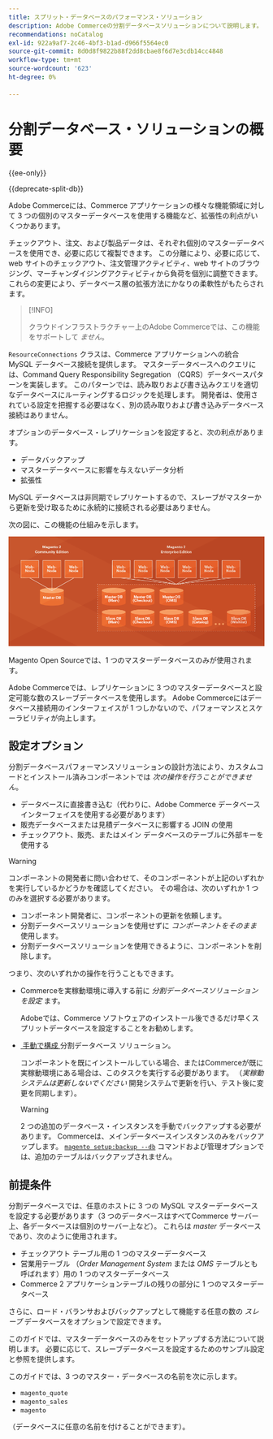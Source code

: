 ```yaml
---
title: スプリット・データベースのパフォーマンス・ソリューション
description: Adobe Commerceの分割データベースソリューションについて説明します。
recommendations: noCatalog
exl-id: 922a9af7-2c46-4bf3-b1ad-d966f5564ec0
source-git-commit: 8d0d8f9822b88f2dd8cbae8f6d7e3cdb14cc4848
workflow-type: tm+mt
source-wordcount: '623'
ht-degree: 0%

---
```


# 分割データベース・ソリューションの概要

{{ee-only}}

{{deprecate-split-db}}

Adobe Commerceには、Commerce アプリケーションの様々な機能領域に対して 3 つの個別のマスターデータベースを使用する機能など、拡張性の利点がいくつかあります。

チェックアウト、注文、および製品データは、それぞれ個別のマスターデータベースを使用でき、必要に応じて複製できます。 この分離により、必要に応じて、web サイトのチェックアウト、注文管理アクティビティ、web サイトのブラウジング、マーチャンダイジングアクティビティから負荷を個別に調整できます。 これらの変更により、データベース層の拡張方法にかなりの柔軟性がもたらされます。

>[!INFO]
>
>クラウドインフラストラクチャー上のAdobe Commerceでは、この機能をサポートして _ません_。

`ResourceConnections` クラスは、Commerce アプリケーションへの統合 MySQL データベース接続を提供します。 マスターデータベースへのクエリには、Command Query Responsibility Segregation （CQRS）データベースパターンを実装します。 このパターンでは、読み取りおよび書き込みクエリを適切なデータベースにルーティングするロジックを処理します。 開発者は、使用されている設定を把握する必要はなく、別の読み取りおよび書き込みデータベース接続はありません。

オプションのデータベース・レプリケーションを設定すると、次の利点があります。

- データバックアップ
- マスターデータベースに影響を与えないデータ分析
- 拡張性

MySQL データベースは非同期でレプリケートするので、スレーブがマスターから更新を受け取るために永続的に接続される必要はありません。

次の図に、この機能の仕組みを示します。

![Adobe Commerceは、異なるデータベースを使用してテーブルを保存します &#x200B;](../../assets/configuration/split-db-diagram-ee.png)

Magento Open Sourceでは、1 つのマスターデータベースのみが使用されます。

Adobe Commerceでは、レプリケーションに 3 つのマスターデータベースと設定可能な数のスレーブデータベースを使用します。 Adobe Commerceにはデータベース接続用のインターフェイスが 1 つしかないので、パフォーマンスとスケーラビリティが向上します。

## 設定オプション

分割データベースパフォーマンスソリューションの設計方法により、カスタムコードとインストール済みコンポーネントでは _次の操作を行うことができません_。

- データベースに直接書き込む（代わりに、Adobe Commerce データベースインターフェイスを使用する必要があります）
- 販売データベースまたは見積データベースに影響する JOIN の使用
- チェックアウト、販売、またはメイン データベースのテーブルに外部キーを使用する

>[!WARNING]
>
>コンポーネントの開発者に問い合わせて、そのコンポーネントが上記のいずれかを実行しているかどうかを確認してください。 その場合は、次のいずれか 1 つのみを選択する必要があります。
>
>- コンポーネント開発者に、コンポーネントの更新を依頼します。
>- 分割データベースソリューションを使用せずに _コンポーネントをそのまま_ 使用します。
>- 分割データベースソリューションを使用できるように、コンポーネントを削除します。

つまり、次のいずれかの操作を行うこともできます。

- Commerceを実稼動環境に導入する前に _分割データベースソリューションを設定_ ます。

  Adobeでは、Commerce ソフトウェアのインストール後できるだけ早くスプリットデータベースを設定することをお勧めします。

- [&#x200B; 手動で構成 &#x200B;](multi-master-manual.md) 分割データベース ソリューション。

  コンポーネントを既にインストールしている場合、またはCommerceが既に実稼動環境にある場合は、このタスクを実行する必要があります。 （_実稼動システムは更新しないでください_ 開発システムで更新を行い、テスト後に変更を同期します）。

  >[!WARNING]
  >
  >2 つの追加のデータベース・インスタンスを手動でバックアップする必要があります。 Commerceは、メインデータベースインスタンスのみをバックアップします。 [`magento setup:backup --db`](../../installation/tutorials/backup.md) コマンドおよび管理オプションでは、追加のテーブルはバックアップされません。

## 前提条件

分割データベースでは、任意のホストに 3 つの MySQL マスターデータベースを設定する必要があります（3 つのデータベースはすべてCommerce サーバー上、各データベースは個別のサーバー上など）。 これらは _master_ データベースであり、次のように使用されます。

- チェックアウト テーブル用の 1 つのマスターデータベース
- 営業用テーブル （_Order Management System_ または _OMS_ テーブルとも呼ばれます）用の 1 つのマスターデータベース
- Commerce 2 アプリケーションテーブルの残りの部分に 1 つのマスターデータベース

さらに、ロード・バランサおよびバックアップとして機能する任意の数の _スレーブ_ データベースをオプションで設定できます。

このガイドでは、マスターデータベースのみをセットアップする方法について説明します。 必要に応じて、スレーブデータベースを設定するためのサンプル設定と参照を提供します。

このガイドでは、3 つのマスター・データベースの名前を次に示します。

- `magento_quote`
- `magento_sales`
- `magento`

（データベースに任意の名前を付けることができます）。
